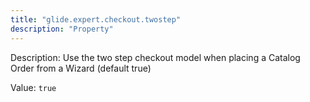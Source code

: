 ```yaml
---
title: "glide.expert.checkout.twostep"
description: "Property"
---
```


Description: Use the two step checkout model when placing a Catalog Order from a Wizard (default true)

Value: `true`